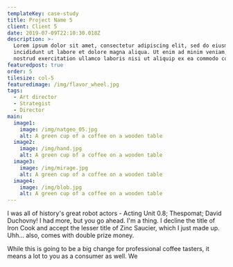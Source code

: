 ```yaml
---
templateKey: case-study
title: Project Name 5
client: Client 5
date: 2019-07-09T22:10:30.018Z
description: >-
  Lorem ipsum dolor sit amet, consectetur adipiscing elit, sed do eiusmod tempor
  incididunt ut labore et dolore magna aliqua. Ut enim ad minim veniam, quis
  nostrud exercitation ullamco laboris nisi ut aliquip ex ea commodo consequat.
featuredpost: true
order: 5
tilesize: col-5
featuredimage: /img/flavor_wheel.jpg
tags:
  - Art director
  - Strategist
  - Director
main:  
  image1:
    image: /img/natgeo_05.jpg
    alt: A green cup of a coffee on a wooden table
  image2:
    image: /img/hand.jpg
    alt: A green cup of a coffee on a wooden table
  image3:
    image: /img/mirage.jpg
    alt: A green cup of a coffee on a wooden table
  image4:
    image: /img/blob.jpg
    alt: A green cup of a coffee on a wooden table
---
```

I was all of history's great robot actors - Acting Unit 0.8; Thespomat; David Duchovny! I had more, but you go ahead. I'm a thing. I decline the title of Iron Cook and accept the lesser title of Zinc Saucier, which I just made up. Uhh… also, comes with double prize money.

While this is going to be a big change for professional coffee tasters, it means a lot to you as a consumer as well. We
